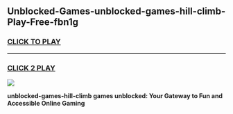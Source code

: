 
## Unblocked-Games-unblocked-games-hill-climb-Play-Free-fbn1g
<h3>
<a href="https://premium76.site?title=unblocked-games-hill-climb&ref=09A">CLICK TO PLAY</a></h3>
<hr>

<h3>
<a href="https://premium76.site?title=unblocked-games-hill-climb&ref=09A">CLICK 2 PLAY</a>
  
</h3>

<a href="https://premium76.site?title=unblocked-games-hill-climb&ref=09A"><img src="https://clearcache.store/games.png"></a>


**unblocked-games-hill-climb games unblocked: Your Gateway to Fun and Accessible Online Gaming**
